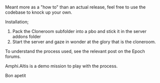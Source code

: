 Meant more as a "how to" than an actual release, feel free to use the codebase to knock up your own.

Installation;

1. Pack the Cloneroom subfolder into a pbo and stick it in the server addons folder
2. Start the server and gaze in wonder at the glory that is the cloneroom.

To understand the process used, see the relevant post on the Epoch forums.

Amphi.Altis is a demo mission to play with the process.

Bon apetit
